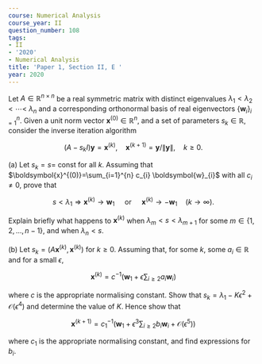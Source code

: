 ```yaml
---
course: Numerical Analysis
course_year: II
question_number: 108
tags:
- II
- '2020'
- Numerical Analysis
title: 'Paper 1, Section II, E '
year: 2020
---
```




Let $A \in \mathbb{R}^{n \times n}$ be a real symmetric matrix with distinct eigenvalues $\lambda_{1}<\lambda_{2}<\cdots<$ $\lambda_{n}$ and a corresponding orthonormal basis of real eigenvectors $\left\{\boldsymbol{w}_{i}\right\}_{i=1}^{n}$. Given a unit norm vector $\boldsymbol{x}^{(0)} \in \mathbb{R}^{n}$, and a set of parameters $s_{k} \in \mathbb{R}$, consider the inverse iteration algorithm

$$\left(A-s_{k} I\right) \boldsymbol{y}=\boldsymbol{x}^{(k)}, \quad \boldsymbol{x}^{(k+1)}=\boldsymbol{y} /\|\boldsymbol{y}\|, \quad k \geqslant 0 .$$

(a) Let $s_{k}=s=$ const for all $k$. Assuming that $\boldsymbol{x}^{(0)}=\sum_{i=1}^{n} c_{i} \boldsymbol{w}_{i}$ with all $c_{i} \neq 0$, prove that

$$s<\lambda_{1} \Rightarrow \boldsymbol{x}^{(k)} \rightarrow \boldsymbol{w}_{1} \quad \text { or } \quad \boldsymbol{x}^{(k)} \rightarrow-\boldsymbol{w}_{1} \quad(k \rightarrow \infty) .$$

Explain briefly what happens to $\boldsymbol{x}^{(k)}$ when $\lambda_{m}<s<\lambda_{m+1}$ for some $m \in\{1,2, \ldots, n-1\}$, and when $\lambda_{n}<s$.

(b) Let $s_{k}=\left(A \boldsymbol{x}^{(k)}, \boldsymbol{x}^{(k)}\right)$ for $k \geqslant 0$. Assuming that, for some $k$, some $a_{i} \in \mathbb{R}$ and for a small $\epsilon$,

$$\boldsymbol{x}^{(k)}=c^{-1}\left(\boldsymbol{w}_{1}+\epsilon \sum_{i \geqslant 2} a_{i} \boldsymbol{w}_{i}\right)$$

where $c$ is the appropriate normalising constant. Show that $s_{k}=\lambda_{1}-K \epsilon^{2}+\mathcal{O}\left(\epsilon^{4}\right)$ and determine the value of $K$. Hence show that

$$\boldsymbol{x}^{(k+1)}=c_{1}^{-1}\left(\boldsymbol{w}_{1}+\epsilon^{3} \sum_{i \geqslant 2} b_{i} \boldsymbol{w}_{i}+\mathcal{O}\left(\epsilon^{5}\right)\right)$$

where $c_{1}$ is the appropriate normalising constant, and find expressions for $b_{i}$.